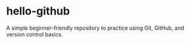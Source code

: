 # hello-github
A simple beginner-friendly repository to practice using Git, GitHub, and version control basics.
